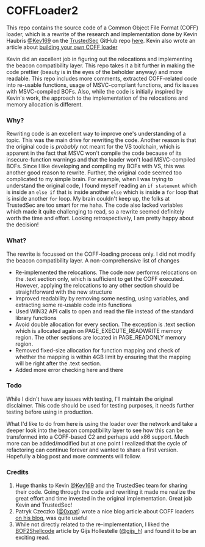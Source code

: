 # COFFLoader2

This repo contains the source code of a Common Object File Format (COFF) loader, which is a rewrite of the research and implementation done by Kevin Haubris [@Kev169](https://twitter.com/kev169) on the [TrustedSec](https://www.trustedsec.com) GitHub repo [here](https://github.com/trustedsec/COFFLoader). Kevin also wrote an article about [building your own COFF loader](https://www.trustedsec.com/blog/coffloader-building-your-own-in-memory-loader-or-how-to-run-bofs/)

Kevin did an excellent job in figuring out the relocations and implementing the beacon compatibility layer. This repo takes it a bit further in making the code prettier (beauty is in the eyes of the beholder anyway) and more readable. This repo includes more comments, extracted COFF-related code into re-usable functions, usage of MSVC-compliant functions, and fix issues with MSVC-compiled BOFs. Also, while the code is initially inspired by Kevin's work, the approach to the implementation of the relocations and memory allocation is different.

### Why?

Rewriting code is an excellent way to improve one's understanding of a topic. This was the main drive for rewriting the code. Another reason is that the original code is *probably* not meant for the VS toolchain, which is apparent in the fact that MSVC won't compile the code because of its insecure-function warnings and that the loader won't load MSVC-compiled BOFs. Since I like developing and compiling my BOFs with VS, this was another good reason to rewrite. Further, the original code seemed too complicated to my simple brain. For example, when I was trying to understand the original code, I found myself reading an `if statement` which is inside an `else if` that is inside another `else` which is inside a `for` loop that is inside another `for` loop. My brain couldn't keep up, the folks at TrustedSec are too smart for me haha. The code also lacked variables which made it quite challenging to read, so a rewrite seemed definitely worth the time and effort. Looking retrospectively, I am pretty happy about the decision!

### What?

The rewrite is focussed on the COFF-loading process only. I did not modify the beacon compatibility layer. A non-comprehensive list of changes

- Re-implemented the relocations. The code now performs relocations on the .text section only, which is sufficient to get the COFF executed. However, applying the relocations to any other section should be straightforward with the new structure
- Improved readability by removing some nesting, using variables, and extracting some re-usable code into functions
- Used WIN32 API calls to open and read the file instead of the standard library functions
- Avoid double allocation for every section. The exception is .text section which is allocated again on PAGE_EXECUTE_READWRITE memory region. The other sections are located in PAGE_READONLY memory region.
- Removed fixed-size allocation for function mapping and check of whether the mapping is within 4GB limit by ensuring that the mapping will be right after the .text section.
- Added more error checking here and there

### Todo

While I didn't have any issues with testing, I'll maintain the original disclaimer. This code should be used for testing purposes, it needs further testing before using in production.

What I'd like to do from here is using the loader over the network and take a deeper look into the beacon compatibility layer to see how this can be transformed into a COFF-based C2 and perhaps add x86 support. Much more can be added/modified but at one point I realized that the cycle of refactoring can continue forever and wanted to share a first version. Hopefully a blog post and more comments will follow.

### Credits

1. Huge thanks to Kevin [@Kev169](https://twitter.com/kev169) and the TrustedSec team for sharing their code. Going through the code and rewriting it made me realize the great effort and time invested in the original implementation. Great job Kevin and TrustedSec!
2. Patryk Czeczko ([@0xpat](https://twitter.com/0xPat)) wrote a nice blog article about COFF loaders [on his blog](https://0xpat.github.io/Malware_development_part_8/), was quite useful
3. While not directly related to the re-implementation, I liked the [BOF2Shellcode](https://medium.com/falconforce/bof2shellcode-a-tutorial-converting-a-stand-alone-bof-loader-into-shellcode-6369aa518548) article by Gijs Hollestelle ([@gijs_h](https://twitter.com/gijs_h)) and found it to be an exciting read.
